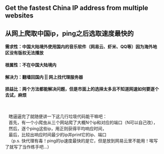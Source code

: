 ## Get the fastest China IP address from multiple websites
## 从网上爬取中国ip，ping之后选取速度最快的

#### 需求性：中国大陆境外使用国内的音乐软件（网易云、虾米、QQ等）因为海外地区没有版权无法播放
#### 根属性：不在中国大陆境内
#### 解决力：翻墙回国内 || 网上找代理服务器
#### 损益比：两个方法都能解决问题，但是市面上的选择太多且不知道网速如何要逐个去试，麻烦
<br>

    瞎逼逼完了就随便讲一下这几行垃圾代码能干嘛吧：<br>
    首先，有一个小爬虫从三个网站爬了大概N个ip和对应的端口（N可以自己改），<br>
    然后，逐个ping这些ip，用正则获得平均响应时间，<br>
    最后，比较出响应时间最少的ip并print它的ip、端口<br>
    （p.s. 快代理有毒！ping的ip速度最快的是它，但是放到网易云里不能用！唉写了就写了当作练手吧...）<br>
    

